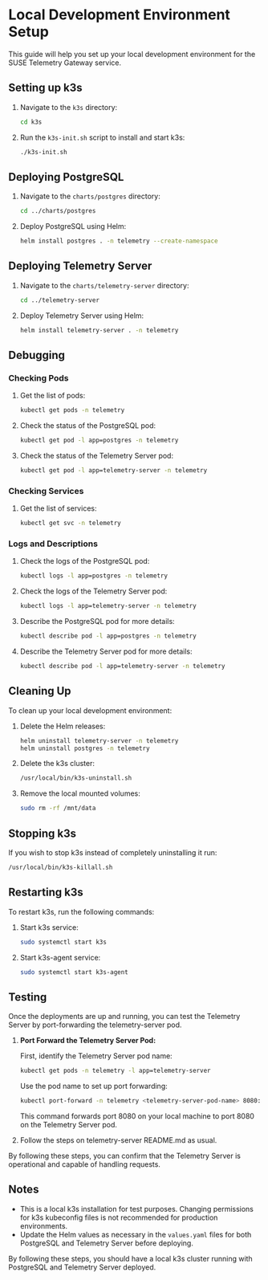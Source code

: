 # Local Development Environment Setup

This guide will help you set up your local development environment for the SUSE Telemetry Gateway service.

## Setting up k3s

1. Navigate to the `k3s` directory:
    ```sh
    cd k3s
    ```
2. Run the `k3s-init.sh` script to install and start k3s:
    ```sh
    ./k3s-init.sh
    ```

## Deploying PostgreSQL

1. Navigate to the `charts/postgres` directory:
    ```sh
    cd ../charts/postgres
    ```
2. Deploy PostgreSQL using Helm:
    ```sh
    helm install postgres . -n telemetry --create-namespace
    ```

## Deploying Telemetry Server

1. Navigate to the `charts/telemetry-server` directory:
    ```sh
    cd ../telemetry-server
    ```
2. Deploy Telemetry Server using Helm:
    ```sh
    helm install telemetry-server . -n telemetry
    ```

## Debugging

### Checking Pods

1. Get the list of pods:
    ```sh
    kubectl get pods -n telemetry
    ```

2. Check the status of the PostgreSQL pod:
    ```sh
    kubectl get pod -l app=postgres -n telemetry
    ```

3. Check the status of the Telemetry Server pod:
    ```sh
    kubectl get pod -l app=telemetry-server -n telemetry
    ```

### Checking Services

1. Get the list of services:
    ```sh
    kubectl get svc -n telemetry
    ```

### Logs and Descriptions

1. Check the logs of the PostgreSQL pod:
    ```sh
    kubectl logs -l app=postgres -n telemetry
    ```

2. Check the logs of the Telemetry Server pod:
    ```sh
    kubectl logs -l app=telemetry-server -n telemetry
    ```

3. Describe the PostgreSQL pod for more details:
    ```sh
    kubectl describe pod -l app=postgres -n telemetry
    ```

4. Describe the Telemetry Server pod for more details:
    ```sh
    kubectl describe pod -l app=telemetry-server -n telemetry
    ```

## Cleaning Up

To clean up your local development environment:

1. Delete the Helm releases:
    ```sh
    helm uninstall telemetry-server -n telemetry
    helm uninstall postgres -n telemetry
    ```

2. Delete the k3s cluster:
    ```sh
    /usr/local/bin/k3s-uninstall.sh
    ```

3. Remove the local mounted volumes:
    ```sh
    sudo rm -rf /mnt/data
    ```


## Stopping k3s

If you wish to stop k3s instead of completely uninstalling it run:

  ```sh
  /usr/local/bin/k3s-killall.sh
  ```
## Restarting k3s

To restart k3s, run the following commands:

1. Start k3s service:
    ```sh
    sudo systemctl start k3s
    ```

2. Start k3s-agent service:
    ```sh
    sudo systemctl start k3s-agent
    ```

## Testing

Once the deployments are up and running, you can test the Telemetry Server by port-forwarding the telemetry-server pod.

1. **Port Forward the Telemetry Server Pod:**

    First, identify the Telemetry Server pod name:
    ```sh
    kubectl get pods -n telemetry -l app=telemetry-server
    ```

    Use the pod name to set up port forwarding:
    ```sh
    kubectl port-forward -n telemetry <telemetry-server-pod-name> 8080:8080
    ```

    This command forwards port 8080 on your local machine to port 8080 on the Telemetry Server pod.

2. Follow the steps on telemetry-server README.md as usual.

By following these steps, you can confirm that the Telemetry Server is operational and capable of handling requests.

## Notes

- This is a local k3s installation for test purposes. Changing permissions for k3s kubeconfig files is not recommended for production environments.
- Update the Helm values as necessary in the `values.yaml` files for both PostgreSQL and Telemetry Server before deploying.

By following these steps, you should have a local k3s cluster running with PostgreSQL and Telemetry Server deployed.
